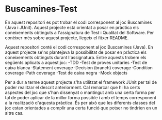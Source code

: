 # Buscamines-Test
En aquest repositori es pot trobar el codi corresponent al joc Buscamines (Java i JUnit). Aquest projecte està orientat a posar en pràctica els coneixements obtinguts a l'assignatura de Test i Qualitat del Software. Per conèixer més sobre aquest projecte, llegeix el fitxer README.

Aquest repositori conté el codi corresponent al joc Buscamines (Java). En aquest projecte se'ns plantejava la possibilitat de posar en pràctica
els coneixements obtinguts durant l'assignatura. Entre aquests trobem els següents aplicats a aquest joc:
  -TDD
  -Test de proves unitaries
    -Test de caixa blanca
       ·Statement coverage
       ·Decision (branch) coverage
       ·Condition coverage
       ·Path coverage
    -Test de caixa negra 
    -Mock objects
    
Per a dur a terme aquest projecte s'ha utilitzat el framework JUnit per tal de poder realitzar el descrit anteriorment. Cal remarcar que hi ha certs aspectes del joc que s'han dissenyat o mantingut amb una certa forma per tal de poder aplicar de la millor forma possible i amb el temps corresponent
a la realització d'aquesta pràctica. És per això que les diferents classes del joc estan orientades a complir una certa funció que potser no tindrien en un altre cas.

